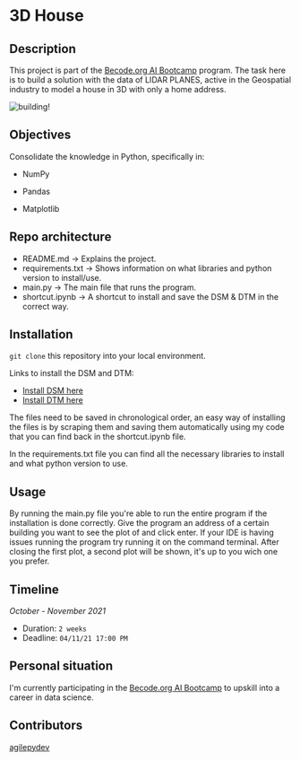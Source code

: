 # 3D House


## Description
This project is part of the 
[Becode.org AI Bootcamp](https://becode.org/learn/ai-bootcamp/) 
program. The task here is to build a solution
with the data of LIDAR PLANES, active in the Geospatial industry 
to model a house in 3D with only a home address.

![building!](https://user-images.githubusercontent.com/90683636/140307269-092186fb-f23c-4114-9ad4-9178ec76237f.png)


## Objectives

Consolidate the knowledge in Python, specifically in:

* NumPy
    
* Pandas

* Matplotlib


## Repo architecture

* README.md -> Explains the project.
* requirements.txt -> Shows information on what libraries and python version to install/use.
* main.py -> The main file that runs the program.
* shortcut.ipynb -> A shortcut to install and save the DSM & DTM in the correct way.


## Installation

`git clone` this repository into your local environment. 

Links to install the DSM and DTM:

* [Install DSM here](https://www.geopunt.be/download?container=dhm-vlaanderen-ii-dsm-raster-1m&title=Digitaal%20Hoogtemodel%20Vlaanderen%20II,%20DSM,%20raster,%201m)
* [Install DTM here](https://www.geopunt.be/download?container=dhm-vlaanderen-ii-dtm-raster-1m&title=Digitaal%20Hoogtemodel%20Vlaanderen%20II,%20DTM,%20raster,%201m)

The files need to be saved in chronological order,
an easy way of installing the files is by scraping them and saving them automatically using 
my code that you can find back in the shortcut.ipynb file.

In the requirements.txt file you can find all the necessary libraries to install and what python version to use.

## Usage

By running the main.py file you're able to run the entire program if the installation is done correctly. 
Give the program an address of a certain building you want to see the plot of and click enter. If your IDE is having issues running the program try running it on the command terminal.
After closing the first plot, a second plot will be shown, it's up to you wich one you prefer.

## Timeline

*October - November 2021*

- Duration: `2 weeks`
- Deadline: `04/11/21 17:00 PM`

## Personal situation
I'm currently participating in the [Becode.org AI Bootcamp](https://becode.org/learn/ai-bootcamp/) to upskill into a career in data science. 

## Contributors
[agilepydev](https://github.com/agilepydev)
